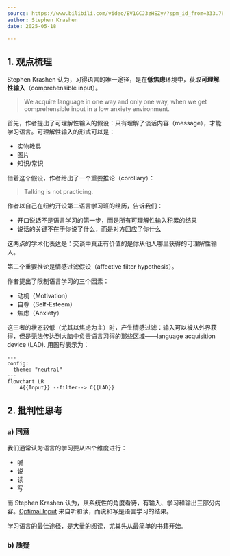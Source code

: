 ```yaml
---
source: https://www.bilibili.com/video/BV1GCJ3zHEZy/?spm_id_from=333.788.top_right_bar_window_default_collection.content.click&vd_source=bfb2e50dad8e670124c382656b85473e
author: Stephen Krashen
date: 2025-05-18

---
```


## 1. 观点梳理

Stephen Krashen 认为，习得语言的唯一途径，是在**低焦虑**环境中，获取**可理解性输入**（comprehensible input）。

>We acquire language in one way and only one way, when we get comprehensible input in a low anxiety environment.

首先，作者提出了可理解性输入的假设：只有理解了谈话内容（message），才能学习语言。可理解性输入的形式可以是：

- 实物教具
- 图片
- 知识/常识

借着这个假设，作者给出了一个重要推论（corollary）：

> Talking is not practicing.

作者以自己在纽约开设第二语言学习班的经历，告诉我们：

- 开口说话不是语言学习的第一步，而是所有可理解性输入积累的结果
- 说话的关键不在于你说了什么，而是对方回应了你什么

这两点的学术化表达是：交谈中真正有价值的是你从他人哪里获得的可理解性输入。

第二个重要推论是情感过滤假设（affective filter hypothesis）。

作者提出了限制语言学习的三个因素：

- 动机（Motivation）
- 自尊（Self-Esteem）
- 焦虑（Anxiety）

这三者的状态较低（尤其以焦虑为主）时，产生情感过滤：输入可以被从外界获得，但是无法传达到大脑中负责语言习得的那些区域——language acquisition device (LAD). 用图形表示为：

```mermaid
---
config:
  theme: "neutral"
---
flowchart LR
    A{{Input}} --filter--> C{{LAD}}

```



## 2. 批判性思考

### a) 同意

我们通常认为语言的学习要从四个维度进行：

- 听
- 说
- 读
- 写

而 Stephen Krashen 认为，从系统性的角度看待，有输入、学习和输出三部分内容。[Optimal Input](https://www.bilibili.com/video/BV1Hh411W7Bs/?spm_id_from=333.788.recommend_more_video.0&vd_source=bfb2e50dad8e670124c382656b85473e) 来自听和读，而说和写是语言学习的结果。

学习语言的最佳途径，是大量的阅读，尤其先从最简单的书籍开始。

### b) 质疑



